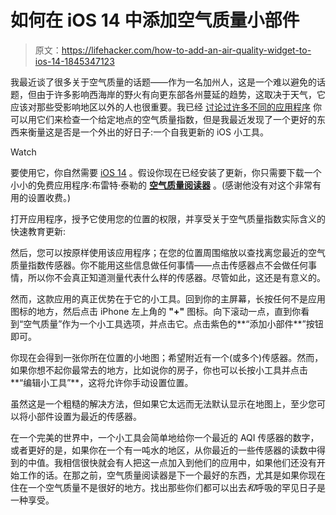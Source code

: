 # 如何在 iOS 14 中添加空气质量小部件

> 原文：<https://lifehacker.com/how-to-add-an-air-quality-widget-to-ios-14-1845347123>

我最近谈了很多关于空气质量的话题——作为一名加州人，这是一个难以避免的话题，但由于许多影响西海岸的野火有向更东部各州蔓延的趋势，这取决于天气，它应该对那些受影响地区以外的人也很重要。我已经 [讨论过许多不同的应用程序](https://lifehacker.com/use-these-apps-to-see-if-your-air-quality-index-sucks-o-1844856739) 你可以用它们来检查一个给定地点的空气质量指数，但是我最近发现了一个更好的东西来衡量这是否是一个外出的好日子:一个自我更新的 iOS 小工具。

Watch

要使用它，你自然需要 [iOS 14](https://lifehacker.com/how-to-prep-your-devices-for-ios-14-and-watchos-7-today-1845068276) 。假设你现在已经安装了更新，你只需要下载一个小小的免费应用程序:布雷特·泰勒的 [**空气质量阅读器**](https://apps.apple.com/us/app/air-quality-reader/id1535362123) 。(感谢他没有对这个非常有用的设置收费。)

打开应用程序，授予它使用您的位置的权限，并享受关于空气质量指数实际含义的快速教育更新:

然后，您可以按原样使用该应用程序；在您的位置周围缩放以查找离您最近的空气质量指数传感器。你不能用这些信息做任何事情——点击传感器点不会做任何事情，所以你不会真正知道测量代表什么样的传感器。尽管如此，这还是有意义的。

然而，这款应用的真正优势在于它的小工具。回到你的主屏幕，长按任何不是应用图标的地方，然后点击 iPhone 左上角的 **"+"** 图标。向下滚动一点，直到你看到“空气质量”作为一个小工具选项，并点击它。点击紫色的**“添加小部件**”按钮即可。

你现在会得到一张你所在位置的小地图；希望附近有一个(或多个)传感器。然而，如果你想不起你最常去的地方，比如说你的房子，你也可以长按小工具并点击**“编辑小工具”**，这将允许你手动设置位置。

虽然这是一个粗糙的解决方法，但如果它太远而无法默认显示在地图上，至少您可以将小部件设置为最近的传感器。

在一个完美的世界中，一个小工具会简单地给你一个最近的 AQI 传感器的数字，或者更好的是，如果你在一个有一吨水的地区，从你最近的一些传感器的读数中得到的中值。我相信很快就会有人把这一点加入到他们的应用中，如果他们还没有开始工作的话。在那之前，空气质量阅读器是下一个最好的东西，尤其是如果你现在住在一个空气质量不是很好的地方。找出那些你们都可以出去*和*呼吸的罕见日子是一种享受。